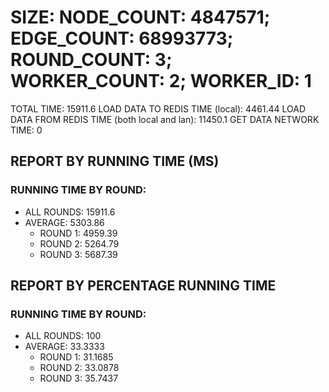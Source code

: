 
# SIZE: NODE_COUNT: 4847571; EDGE_COUNT: 68993773; ROUND_COUNT: 3; WORKER_COUNT: 2; WORKER_ID: 1
 TOTAL TIME: 15911.6
 LOAD DATA TO REDIS TIME (local): 4461.44
 LOAD DATA FROM REDIS TIME (both local and lan): 11450.1
 GET DATA NETWORK TIME: 0

## REPORT BY RUNNING TIME (MS)

 ### RUNNING TIME BY ROUND:

  + ALL ROUNDS: 15911.6
  + AVERAGE: 5303.86
     + ROUND 1: 4959.39
     + ROUND 2: 5264.79
     + ROUND 3: 5687.39

## REPORT BY PERCENTAGE RUNNING TIME

 ### RUNNING TIME BY ROUND:

  + ALL ROUNDS: 100
  + AVERAGE: 33.3333
     + ROUND 1: 31.1685
     + ROUND 2: 33.0878
     + ROUND 3: 35.7437

